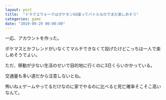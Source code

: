 ```yaml
---
layout: post
title:  "ドラクエウォークはポケモンGO違ってバトルなのでまだ楽しめそう"
categories: game
date: "2019-09-29 00:00:00"
---
```


一応、アカウントを作った。

ポケマスとかフレンドがいなくてマルチできなくて投げたけどこっちは一人で楽しめそうでよい。

ただ、移動が少ない生活のせいで目的地に行くのに3日くらいかかっている。

交通量も多い道だから注意しないとね。

怖いねぇゲームやってるだけなのに家でやるのに比べると死亡確率そこそこ高いなんて。

